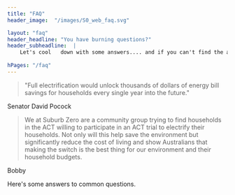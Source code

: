 ```yaml
--- 
title: "FAQ"  
header_image:  "/images/S0_web_faq.svg"

layout: "faq"
header_headline: "You have burning questions?"
header_subheadline:  |
    Let's cool   down with some answers.... and if you can't find the answer here then get in touch.
   
hPages: "/faq"
---  
```


> "Full electrification would unlock thousands of dollars of energy bill savings for households every single year into the future."

 Senator David Pocock
 
> We at Suburb Zero are a community group trying to find households in the ACT willing to participate in an ACT trial to electrify their households. Not only will this help save the environment but significantly reduce the cost of living and show Australians that making the switch is the best thing for our environment and their household budgets.

Bobby

Here's  some answers to common questions. 

 
